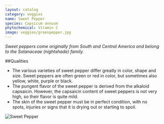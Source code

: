 ```yaml
---
layout: catalog
category: veggies
name: Sweet Pepper
species: Capsicum annuum
phytochemical: Vitamin C
image: veggies/greenpepper.jpg
---
```


*Sweet peppers come originally from South and Central America and belong to the Solanaceae (nightshade) family.*

##Qualities 
 
- The various varieties of sweet pepper differ greatly in color, shape and size. Sweet peppers are often green or red in color, but sometimes also yellow, white, purple or black. 
- The pungent flavor of the sweet pepper is derived from the alkaloid capsaicin. However, the capsaicin content of sweet peppers is not very high, so their flavor is quite mild. 
- The skin of the sweet pepper must be in perfect condition, with no spots, injuries or signs that it is drying out or starting to spoil.

![Sweet Pepper](http://upload.wikimedia.org/wikipedia/commons/a/a7/Capsicum1.jpg)
